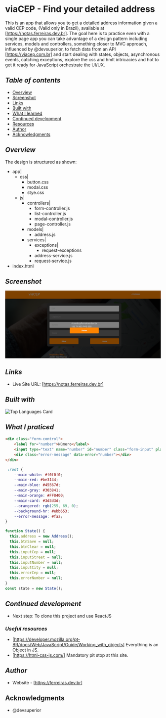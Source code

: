 # viaCEP - Find your detailed address
This is an app that allows you to get a detailed address information given a valid CEP code,
(Valid only in Brazil), available at [https://notas.ferreiras.dev.br]. The goal here is to practice even with a single page app you can take advantage of a design pattern including services, models and controllers, something closer to MVC approach, influenced by @devsuperior, to fetch data from an API [https://viacep.com.br] and start dealing with states, objects, asynchronous events, catching exceptions, explore the css and hmlt intricacies and hot to get it ready for JavaScript orchestrate the UI/UX.
## _Table of contents_
- [Overview](#overview)
- [Screenshot](#screenshot)
- [Links](#links)
- [Built with](#built-with)
- [What I learned](#what-i-learned)
- [Continued development](#continued-development)
- [Resources](#useful-resources)
- [Author](#author)
- [Acknowledgments](#acknowledgments)
## _Overview_
The design is structured as shown:
- app|
    - css|
        - button.css
        - modal.css
        - stye.css
    - js|
        - controllers|
            - form-controller.js
            - list-controller.js
            - modal-controller.js
            - page-controller.js
        - models|
            - address.js
        - services|
            - exceptions|
                - request-exceptions
            - address-service.js
            - request-service.js
- index.html

## _Screenshot_
[![](./viaCEP.png)](https://notas.ferreiras.dev.br)
## _Links_
- Live Site URL: [https://notas.ferreiras.dev.br] 
## _Built with_
![Top Languages Card](https://github-readme-stats.vercel.app/api/top-langs/?username=rnhc1000&layout=compact)
 ## _What I praticed_
```html
<div class="form-control">
    <label for="number">Número</label>
    <input type="text" name="number" id="number" class="form-input" placeholder="Número">
    <div class="error-message" data-error="number"></div>
</div>
``` 
```css
 :root {
    --main-white: #f0f0f0;
    --main-red: #be3144;
    --main-blue: #45567d;
    --main-gray: #303841;
    --main-orange: #FF8400;
    --main-card: #3d3d3d;
    --orangered: rgb(255, 69, 0);
    --background-hr: #ebb653;
    --error-message: #faa;
}
``` 
```js
function State() {
  this.address = new Address();
  this.btnSave = null;
  this.btnClear = null;
  this.inputCep = null;
  this.inputStreet = null;
  this.inputNumber = null;
  this.inputCity = null;
  this.errorCep = null;
  this.errorNumber = null;
}
const state = new State();
``` 
## _Continued development_
- Next step: To clone this project and use ReactJS 
### _Useful resources_
- [https://developer.mozilla.org/pt-BR/docs/Web/JavaScript/Guide/Working_with_objects] Everything is an Object in JS.
- [https://html-css-js.com/] Mandatory pit stop at this site.
## _Author_
- Website - [https://ferreiras.dev.br] 
## Acknowledgments
- @devsuperior